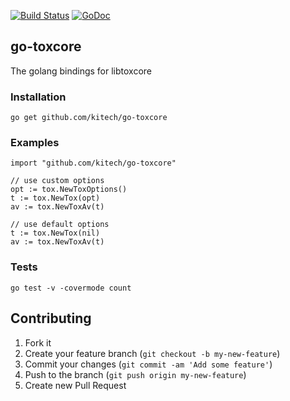[![Build Status](https://travis-ci.org/TokTok/go-toxcore-c.svg?branch=master)](https://travis-ci.org/TokTok/go-toxcore-c)
[![GoDoc](https://godoc.org/github.com/TokTok/go-toxcore-c?status.svg)](https://godoc.org/github.com/TokTok/go-toxcore-c)

## go-toxcore

The golang bindings for libtoxcore 


### Installation

    go get github.com/kitech/go-toxcore


### Examples

    import "github.com/kitech/go-toxcore"

    // use custom options
    opt := tox.NewToxOptions()
    t := tox.NewTox(opt)
    av := tox.NewToxAv(t)
    
    // use default options
    t := tox.NewTox(nil)
    av := tox.NewToxAv(t)

### Tests

    go test -v -covermode count
    

Contributing
------------

1. Fork it
2. Create your feature branch (``git checkout -b my-new-feature``)
3. Commit your changes (``git commit -am 'Add some feature'``)
4. Push to the branch (``git push origin my-new-feature``)
5. Create new Pull Request
